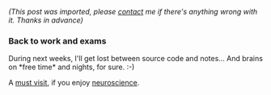 *(This post was imported, please [contact](/#/contact) me if there's anything wrong with it. Thanks in advance)*

<div class="entry-body">
<h3>Back to work and exams</h3>
<p>
	During next weeks, I'll get lost between source code and notes... And brains on *free time* and nights, for sure. :-)
</p>
<p>
	A <a href="http://www.stevenberlinjohnson.com/">must visit</a>, if you enjoy <a href="http://en.wikipedia.org/wiki/Neuroscience">neuroscience</a>.
</p>
</div>
